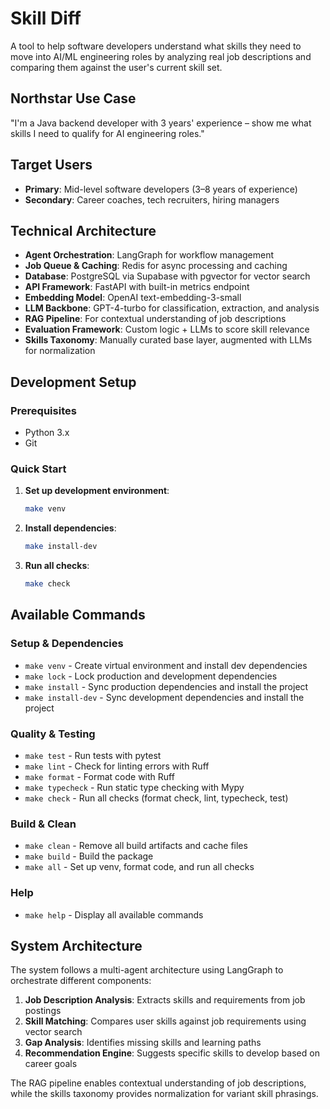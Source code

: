 # Skill Diff

A tool to help software developers understand what skills they need to move into AI/ML engineering roles by analyzing real job descriptions and comparing them against the user's current skill set.

## Northstar Use Case

"I'm a Java backend developer with 3 years' experience – show me what skills I need to qualify for AI engineering roles."

## Target Users

- **Primary**: Mid-level software developers (3–8 years of experience)
- **Secondary**: Career coaches, tech recruiters, hiring managers

## Technical Architecture

- **Agent Orchestration**: LangGraph for workflow management
- **Job Queue & Caching**: Redis for async processing and caching
- **Database**: PostgreSQL via Supabase with pgvector for vector search
- **API Framework**: FastAPI with built-in metrics endpoint
- **Embedding Model**: OpenAI text-embedding-3-small
- **LLM Backbone**: GPT-4-turbo for classification, extraction, and analysis
- **RAG Pipeline**: For contextual understanding of job descriptions
- **Evaluation Framework**: Custom logic + LLMs to score skill relevance
- **Skills Taxonomy**: Manually curated base layer, augmented with LLMs for normalization

## Development Setup

### Prerequisites

- Python 3.x
- Git

### Quick Start

1. **Set up development environment**:
   ```bash
   make venv
   ```

2. **Install dependencies**:
   ```bash
   make install-dev
   ```

3. **Run all checks**:
   ```bash
   make check
   ```

## Available Commands

### Setup & Dependencies
- `make venv` - Create virtual environment and install dev dependencies
- `make lock` - Lock production and development dependencies
- `make install` - Sync production dependencies and install the project
- `make install-dev` - Sync development dependencies and install the project

### Quality & Testing
- `make test` - Run tests with pytest
- `make lint` - Check for linting errors with Ruff
- `make format` - Format code with Ruff
- `make typecheck` - Run static type checking with Mypy
- `make check` - Run all checks (format check, lint, typecheck, test)

### Build & Clean
- `make clean` - Remove all build artifacts and cache files
- `make build` - Build the package
- `make all` - Set up venv, format code, and run all checks

### Help
- `make help` - Display all available commands

## System Architecture

The system follows a multi-agent architecture using LangGraph to orchestrate different components:

1. **Job Description Analysis**: Extracts skills and requirements from job postings
2. **Skill Matching**: Compares user skills against job requirements using vector search
3. **Gap Analysis**: Identifies missing skills and learning paths
4. **Recommendation Engine**: Suggests specific skills to develop based on career goals

The RAG pipeline enables contextual understanding of job descriptions, while the skills taxonomy provides normalization for variant skill phrasings.
